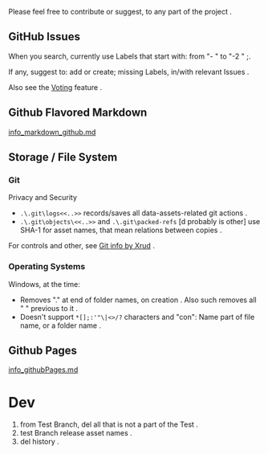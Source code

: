 Please feel free to contribute or suggest, to any part of the project .

## GitHub Issues

When you search, currently use Labels that start with: from "- " to "-2 " ;.

If any, suggest to: add or create; missing Labels, in/with relevant Issues .

<!-- [dev GitHub\Issues, public . on create, multi-relation Labels selection (for example: "potential bug" + "controls" + "project_1" + "tag_merge_1", or "internal performance" + "controls" + "project_1")] -->

Also see the [Voting](https://github.com/irvnriir/b/issues?q=is%3Aissue+is%3Aopen+sort%3Areactions-%2B1-desc+) feature .

## Github Flavored Markdown

[info_markdown_github.md](assets/github_b/info_markdown_github.md)

## Storage / File System

### Git

Privacy and Security
* `.\.git\logs<<..>>` records/saves all data-assets-related git actions .
* `.\.git\objects\<<..>>` and `.\.git\packed-refs` [d probably is other] use SHA-1 for asset names, that mean relations between copies .

For controls and other, see [Git info by Xrud](system//info_git.md) .

### Operating Systems

Windows, at the time:
* Removes "." at end of folder names, on creation . Also such removes all " " previous to it .
* Doesn't support `*[];:'"\|<>/?` characters and "con": Name part of file name, or a folder name .

## Github Pages

[info_githubPages.md](assets/github_b/info_githubPages.md)

# Dev

1. from Test Branch, del all that is not a part of the Test .
2. test Branch release asset names .
3. del history .
